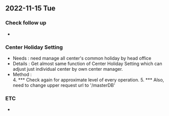 ## 2022-11-15 Tue

### Check follow up
+ 

### Center Holiday Setting
+ Needs : need manage all center's common holiday by head office
+ Details : Get almost same function of Center Holiday Setting which can adjust just individual center by own center manager.
+ Method :  
  4. *** Check again for approximate level of every operation.
  5. *** Also, need to change upper request url to '/masterDB'

### ETC
+ 